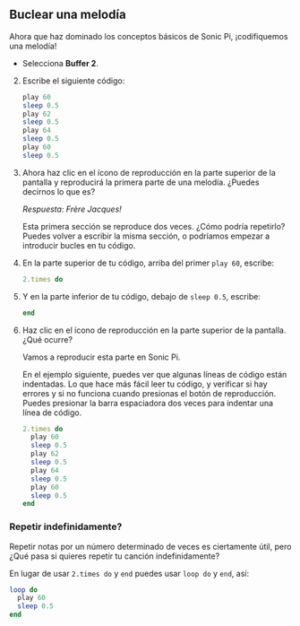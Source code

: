 ## Buclear una melodía

Ahora que haz dominado los conceptos básicos de Sonic Pi, ¡codifiquemos una melodía!

- Selecciona **Buffer 2**.

2. Escribe el siguiente código:
    
    ```ruby
    play 60
    sleep 0.5
    play 62
    sleep 0.5
    play 64
    sleep 0.5
    play 60
    sleep 0.5
    ```

3. Ahora haz clic en el ícono de reproducción en la parte superior de la pantalla y reproducirá la primera parte de una melodía. ¿Puedes decirnos lo que es?
    
    *Respuesta: Frère Jacques!*
    
    Esta primera sección se reproduce dos veces. ¿Cómo podría repetirlo? Puedes volver a escribir la misma sección, o podríamos empezar a introducir bucles en tu código.

4. En la parte superior de tu código, arriba del primer `play 60`, escribe:
    
    ```ruby
    2.times do
    ```

5. Y en la parte inferior de tu código, debajo de `sleep 0.5`, escribe:
    
    ```ruby
    end
    ```

6. Haz clic en el ícono de reproducción en la parte superior de la pantalla. ¿Qué ocurre?
    
    Vamos a reproducir esta parte en Sonic Pi.
    
    En el ejemplo siguiente, puedes ver que algunas líneas de código están indentadas. Lo que hace más fácil leer tu código, y verificar si hay errores y si no funciona cuando presionas el botón de reproducción. Puedes presionar la barra espaciadora dos veces para indentar una línea de código.
    
    ```ruby
    2.times do
      play 60
      sleep 0.5
      play 62
      sleep 0.5
      play 64
      sleep 0.5
      play 60
      sleep 0.5
    end
    ```

### Repetir indefinidamente?

Repetir notas por un número determinado de veces es ciertamente útil, pero ¿Qué pasa si quieres repetir tu canción indefinidamente?

En lugar de usar `2.times do` y `end` puedes usar `loop do` y `end`, así:

```ruby
loop do
  play 60
  sleep 0.5
end
```